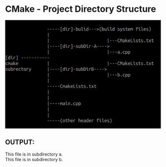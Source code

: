 # CMake - Project Directory Structure

![directory-structure](images/project-directory-structure.jpg)

## OUTPUT:

This file is in subdirectory a. <br>
This file is in subdirectory b.
